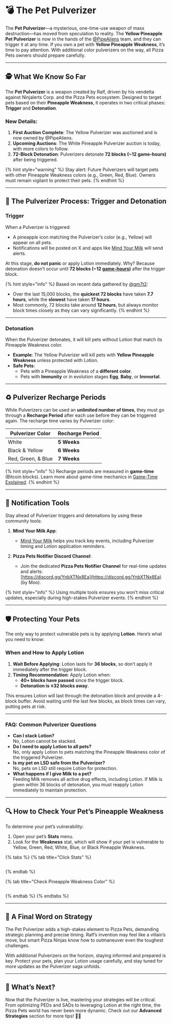 # 💣 The Pet Pulverizer

The **Pet Pulverizer**—a mysterious, one-time-use weapon of mass destruction—has moved from speculation to reality. The **Yellow Pineapple Pet Pulverizer** is now in the hands of the [@PipeAliens](https://x.com/PipeAliens) team, and they can trigger it at any time. If you own a pet with **Yellow Pineapple Weakness**, it’s time to pay attention. With additional color pulverizers on the way, all Pizza Pets owners should prepare carefully.

***

## 🕵️ What We Know So Far

The **Pet Pulverizer** is a weapon created by Ralf, driven by his vendetta against Ninjalerts Corp. and the Pizza Pets ecosystem. Designed to target pets based on their **Pineapple Weakness**, it operates in two critical phases: **Trigger** and **Detonation**.

### New Details:

1. **First Auction Complete**: The Yellow Pulverizer was auctioned and is now owned by @PipeAliens.
2. **Upcoming Auctions**: The White Pineapple Pulverizer auction is today, with more colors to follow.
3. **72-Block Detonation**: Pulverizers detonate **72 blocks (~12 game-hours)** after being triggered.

{% hint style="warning" %}
Stay alert: Future Pulverizers will target pets with other Pineapple Weakness colors (e.g., Green, Red, Blue). Owners must remain vigilant to protect their pets.
{% endhint %}

***

## 🍕 The Pulverizer Process: Trigger and Detonation

### Trigger

When a Pulverizer is triggered:

* A pineapple icon matching the Pulverizer’s color (e.g., Yellow) will appear on all pets.
* Notifications will be posted on X and apps like [Mind Your Milk](https://www.mindyourmilk.pizza/) will send alerts.

At this stage, **do not panic** or apply Lotion immediately. Why? Because detonation doesn’t occur until **72 blocks (~12 [game-hours](../resources/timeline-and-seasons.md#understanding-game-time))** after the trigger block.

{% hint style="info" %}
Based on recent data gathered by [@gm7t2](https://x.com/gm7t2):
- Over the last 15,000 blocks, the **quickest 72 blocks** have taken **7.7 hours**, while the **slowest** have taken **17 hours**.
- Most commonly, 72 blocks take around **12 hours**, but always monitor block times closely as they can vary significantly.
{% endhint %}

***

### Detonation

When the Pulverizer detonates, it will kill pets without Lotion that match its Pineapple Weakness color.

* **Example**: The Yellow Pulverizer will kill pets with **Yellow Pineapple Weakness** unless protected with Lotion.
* **Safe Pets**:
  * Pets with a Pineapple Weakness of a **different color**.
  * Pets with **Immunity** or in evolution stages **Egg**, **Baby**, or **Immortal**.

***

## ♻️ Pulverizer Recharge Periods

While Pulverizers can be used an **unlimited number of times**, they must go through a **Recharge Period** after each use before they can be triggered again. The recharge time varies by Pulverizer color:

| **Pulverizer Color** | **Recharge Period** |
|-----------------------|---------------------|
| White                | **5 Weeks**         |
| Black & Yellow       | **6 Weeks**         |
| Red, Green, & Blue   | **7 Weeks**         |

{% hint style="info" %}
Recharge periods are measured in **game-time** (Bitcoin blocks). Learn more about game-time mechanics in [Game-Time Explained](../resources/timeline-and-seasons.md#understanding-game-time).
{% endhint %}

***

## 🔔 Notification Tools

Stay ahead of Pulverizer triggers and detonations by using these community tools:

1. **Mind Your Milk App**:  
   - [Mind Your Milk](https://www.mindyourmilk.pizza/) helps you track key events, including Pulverizer timing and Lotion application reminders.  

2. **Pizza Pets Notifier Discord Channel**:  
   - Join the dedicated **Pizza Pets Notifier Channel** for real-time updates and alerts:  
   [https://discord.gg/YnbXTNx8Ea](https://discord.gg/YnbXTNx8Ea) (by Moo).  

{% hint style="info" %}
Using multiple tools ensures you won’t miss critical updates, especially during high-stakes Pulverizer events.
{% endhint %}

***

## 🛡️ Protecting Your Pets

The only way to protect vulnerable pets is by applying **Lotion**. Here’s what you need to know:

### When and How to Apply Lotion

1. **Wait Before Applying**: Lotion lasts for **36 blocks**, so don’t apply it immediately after the trigger block.
2. **Timing Recommendation**: Apply Lotion when:
   * **40+ blocks have passed** since the trigger block.
   * **Detonation is ≤32 blocks away**.

This ensures Lotion will last through the detonation block and provide a 4-block buffer. Avoid waiting until the last few blocks, as block times can vary, putting pets at risk.

***

### FAQ: Common Pulverizer Questions

* **Can I stack Lotion?**\
  No, Lotion cannot be stacked.
* **Do I need to apply Lotion to all pets?**\
  No, only apply Lotion to pets matching the Pineapple Weakness color of the triggered Pulverizer.
* **Is my pet on LSD safe from the Pulverizer?**\
  No, pets on LSD still require Lotion for protection.
* **What happens if I give Milk to a pet?**\
  Feeding Milk removes all active drug effects, including Lotion. If Milk is given within 36 blocks of detonation, you must reapply Lotion immediately to maintain protection.

***

## 🔍 How to Check Your Pet’s Pineapple Weakness

To determine your pet’s vulnerability:

1. Open your pet’s **Stats** menu.
2. Look for the **Weakness** stat, which will show if your pet is vulnerable to Yellow, Green, Red, White, Blue, or Black Pineapple Weakness.

{% tabs %}
{% tab title="Click Stats" %}
<figure><img src="../.gitbook/assets/telegram-cloud-photo-size-1-5168266054768635196-y (1).jpg" alt=""><figcaption></figcaption></figure>
{% endtab %}

{% tab title="Check Pineapple Weakness Color" %}
<figure><img src="../.gitbook/assets/telegram-cloud-photo-size-1-5168266054768635197-y.jpg" alt=""><figcaption></figcaption></figure>
{% endtab %}
{% endtabs %}

***

## 🐾 A Final Word on Strategy

The Pet Pulverizer adds a high-stakes element to Pizza Pets, demanding strategic planning and precise timing. Ralf’s invention may feel like a villain’s move, but smart Pizza Ninjas know how to outmaneuver even the toughest challenges.

With additional Pulverizers on the horizon, staying informed and prepared is key. Protect your pets, plan your Lotion usage carefully, and stay tuned for more updates as the Pulverizer saga unfolds.

***

## 🌟 What’s Next?

Now that the Pulverizer is live, mastering your strategies will be critical. From optimizing PEDs and SADs to leveraging Lotion at the right time, the Pizza Pets world has never been more dynamic. Check out our **Advanced Strategies** section for more tips! 🍕🐾